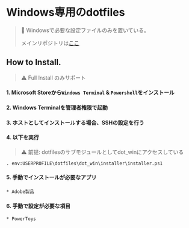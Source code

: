 # Windows専用のdotfiles
> :memo: Windowsで必要な設定ファイルのみを置いている。
> 
> メインリポジトリは[ここ](https://github.com/fura0402/dotfiles)

## How to Install.
> :warning: Full Install のみサポート

#### 1. Microsoft Storeから`Windows Terminal` & `Powershell`をインストール

#### 2. Windows Terminalを管理者権限で起動

#### 3. ホストとしてインストールする場合、SSHの設定を行う

#### 4. 以下を実行

> :warning: 前提: dotfilesのサブモジュールとしてdot_winにアクセスしている

```pwsh
. env:USERPROFILE\dotfiles\dot_win\installer\installer.ps1
```

#### 5. 手動でインストールが必要なアプリ
	* Adobe製品

#### 6. 手動で設定が必要な項目
	* PowerToys
